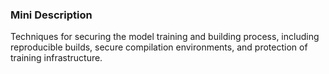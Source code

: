### Mini Description

Techniques for securing the model training and building process, including reproducible builds, secure compilation environments, and protection of training infrastructure.
